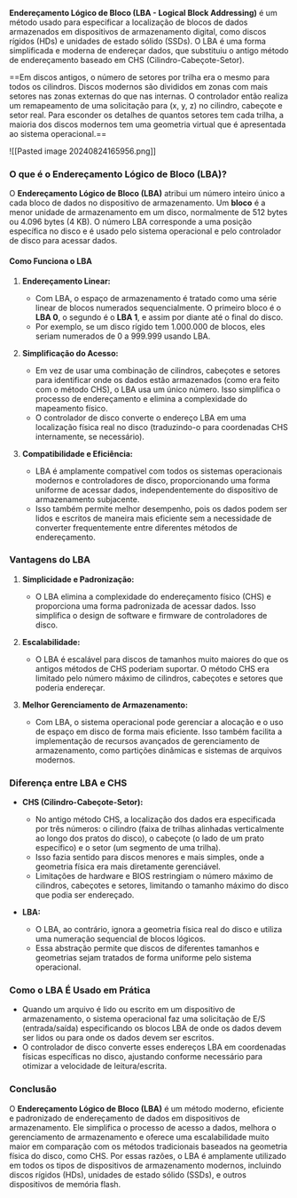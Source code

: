**Endereçamento Lógico de Bloco (LBA - Logical Block Addressing)** é um método usado para especificar a localização de blocos de dados armazenados em dispositivos de armazenamento digital, como discos rígidos (HDs) e unidades de estado sólido (SSDs). O LBA é uma forma simplificada e moderna de endereçar dados, que substituiu o antigo método de endereçamento baseado em CHS (Cilindro-Cabeçote-Setor).

==Em discos antigos, o número de setores por trilha era o mesmo para todos os cilindros. Discos modernos são divididos em zonas com mais setores nas zonas externas do que nas internas. O controlador então realiza um remapeamento de uma solicitação para (x, y, z) no cilindro, cabeçote e setor real. Para esconder os detalhes de quantos setores tem cada trilha, a maioria dos discos modernos tem uma geometria virtual que é apresentada ao sistema operacional.==

![[Pasted image 20240824165956.png]]
### O que é o Endereçamento Lógico de Bloco (LBA)?

O **Endereçamento Lógico de Bloco (LBA)** atribui um número inteiro único a cada bloco de dados no dispositivo de armazenamento. Um **bloco** é a menor unidade de armazenamento em um disco, normalmente de 512 bytes ou 4.096 bytes (4 KB). O número LBA corresponde a uma posição específica no disco e é usado pelo sistema operacional e pelo controlador de disco para acessar dados.

#### Como Funciona o LBA

1. **Endereçamento Linear:**
    
    - Com LBA, o espaço de armazenamento é tratado como uma série linear de blocos numerados sequencialmente. O primeiro bloco é o **LBA 0**, o segundo é o **LBA 1**, e assim por diante até o final do disco.
    - Por exemplo, se um disco rígido tem 1.000.000 de blocos, eles seriam numerados de 0 a 999.999 usando LBA.
2. **Simplificação do Acesso:**
    
    - Em vez de usar uma combinação de cilindros, cabeçotes e setores para identificar onde os dados estão armazenados (como era feito com o método CHS), o LBA usa um único número. Isso simplifica o processo de endereçamento e elimina a complexidade do mapeamento físico.
    - O controlador de disco converte o endereço LBA em uma localização física real no disco (traduzindo-o para coordenadas CHS internamente, se necessário).
3. **Compatibilidade e Eficiência:**
    
    - LBA é amplamente compatível com todos os sistemas operacionais modernos e controladores de disco, proporcionando uma forma uniforme de acessar dados, independentemente do dispositivo de armazenamento subjacente.
    - Isso também permite melhor desempenho, pois os dados podem ser lidos e escritos de maneira mais eficiente sem a necessidade de converter frequentemente entre diferentes métodos de endereçamento.

### Vantagens do LBA

1. **Simplicidade e Padronização:**
    
    - O LBA elimina a complexidade do endereçamento físico (CHS) e proporciona uma forma padronizada de acessar dados. Isso simplifica o design de software e firmware de controladores de disco.
2. **Escalabilidade:**
    
    - O LBA é escalável para discos de tamanhos muito maiores do que os antigos métodos de CHS poderiam suportar. O método CHS era limitado pelo número máximo de cilindros, cabeçotes e setores que poderia endereçar.
3. **Melhor Gerenciamento de Armazenamento:**
    
    - Com LBA, o sistema operacional pode gerenciar a alocação e o uso de espaço em disco de forma mais eficiente. Isso também facilita a implementação de recursos avançados de gerenciamento de armazenamento, como partições dinâmicas e sistemas de arquivos modernos.

### Diferença entre LBA e CHS

- **CHS (Cilindro-Cabeçote-Setor):**
    
    - No antigo método CHS, a localização dos dados era especificada por três números: o cilindro (faixa de trilhas alinhadas verticalmente ao longo dos pratos do disco), o cabeçote (o lado de um prato específico) e o setor (um segmento de uma trilha).
    - Isso fazia sentido para discos menores e mais simples, onde a geometria física era mais diretamente gerenciável.
    - Limitações de hardware e BIOS restringiam o número máximo de cilindros, cabeçotes e setores, limitando o tamanho máximo do disco que podia ser endereçado.
- **LBA:**
    
    - O LBA, ao contrário, ignora a geometria física real do disco e utiliza uma numeração sequencial de blocos lógicos.
    - Essa abstração permite que discos de diferentes tamanhos e geometrias sejam tratados de forma uniforme pelo sistema operacional.

### Como o LBA É Usado em Prática

- Quando um arquivo é lido ou escrito em um dispositivo de armazenamento, o sistema operacional faz uma solicitação de E/S (entrada/saída) especificando os blocos LBA de onde os dados devem ser lidos ou para onde os dados devem ser escritos.
- O controlador de disco converte esses endereços LBA em coordenadas físicas específicas no disco, ajustando conforme necessário para otimizar a velocidade de leitura/escrita.

### Conclusão

O **Endereçamento Lógico de Bloco (LBA)** é um método moderno, eficiente e padronizado de endereçamento de dados em dispositivos de armazenamento. Ele simplifica o processo de acesso a dados, melhora o gerenciamento de armazenamento e oferece uma escalabilidade muito maior em comparação com os métodos tradicionais baseados na geometria física do disco, como CHS. Por essas razões, o LBA é amplamente utilizado em todos os tipos de dispositivos de armazenamento modernos, incluindo discos rígidos (HDs), unidades de estado sólido (SSDs), e outros dispositivos de memória flash.